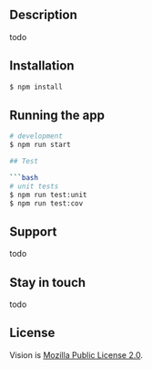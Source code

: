 ## Description

todo

## Installation

```bash
$ npm install
```

## Running the app

```bash
# development
$ npm run start

## Test

```bash
# unit tests
$ npm run test:unit
$ npm run test:cov
```

## Support

todo

## Stay in touch

todo

## License

Vision is [Mozilla Public License 2.0](LICENSE).
